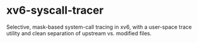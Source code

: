 # xv6-syscall-tracer
Selective, mask-based system-call tracing in xv6, with a user-space trace utility and clean separation of upstream vs. modified files.
